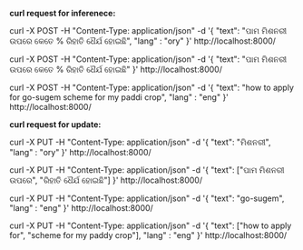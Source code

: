 **curl request for inferenece:**

curl -X POST -H "Content-Type: application/json" -d '{
"text": "ପାମ ମିଶନରୀ ଉପରେ କେତେ % ରିହାତି ଧୈର୍ଯ ହୋଇଛି",
"lang" : "ory"
}' http://localhost:8000/

curl -X POST -H "Content-Type: application/json" -d '{
"text": "ପାମ ମିଶନରୀ ଉପରେ କେତେ % ରିହାତି ଧୈର୍ଯ ହୋଇଛି"
}' http://localhost:8000/

curl -X POST -H "Content-Type: application/json" -d '{
"text": "how to apply for go-sugem scheme for my paddi crop",
"lang" : "eng"
}' http://localhost:8000/

**curl request for update:**

curl -X PUT -H "Content-Type: application/json" -d '{
"text": "ମିଶନରୀ",
"lang" : "ory"
}' http://localhost:8000/

curl -X PUT -H "Content-Type: application/json" -d '{
"text": ["ପାମ ମିଶନରୀ ଉପରେ", "ରିହାତି ଧୈର୍ଯ ହୋଇଛି"]
}' http://localhost:8000/

curl -X PUT -H "Content-Type: application/json" -d '{
"text": "go-sugem",
"lang" : "eng"
}' http://localhost:8000/

curl -X PUT -H "Content-Type: application/json" -d '{
"text": ["how to apply for", "scheme for my paddy crop"],
"lang" : "eng"
}' http://localhost:8000/
